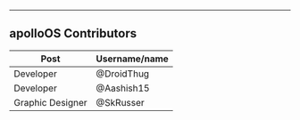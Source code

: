 ---------------------
apolloOS Contributors
---------------------

Post | Username/name
------------ | -------------
Developer | @DroidThug
Developer | @Aashish15
Graphic Designer | @SkRusser




